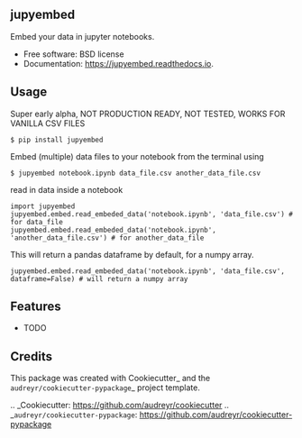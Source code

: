 jupyembed
---------


Embed your data in jupyter notebooks.


* Free software: BSD license
* Documentation: https://jupyembed.readthedocs.io.


Usage
--------

Super early alpha, NOT PRODUCTION READY, NOT TESTED, WORKS FOR VANILLA CSV FILES

```
$ pip install jupyembed
```

Embed (multiple) data files to your notebook from the terminal using
```
$ jupyembed notebook.ipynb data_file.csv another_data_file.csv
```

read in data inside a notebook

```
import jupyembed
jupyembed.embed.read_embeded_data('notebook.ipynb', 'data_file.csv') # for data_file
jupyembed.embed.read_embeded_data('notebook.ipynb', 'another_data_file.csv') # for another_data_file

```

This will return a pandas dataframe by default, for a numpy array.

```
jupyembed.embed.read_embeded_data('notebook.ipynb', 'data_file.csv', dataframe=False) # will return a numpy array

```
Features
--------

* TODO

Credits
-------

This package was created with Cookiecutter_ and the `audreyr/cookiecutter-pypackage`_ project template.

.. _Cookiecutter: https://github.com/audreyr/cookiecutter
.. _`audreyr/cookiecutter-pypackage`: https://github.com/audreyr/cookiecutter-pypackage
